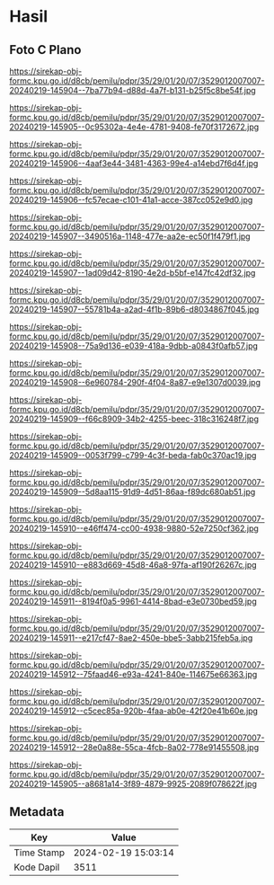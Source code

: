 # Hasil

## Foto C Plano

https://sirekap-obj-formc.kpu.go.id/d8cb/pemilu/pdpr/35/29/01/20/07/3529012007007-20240219-145904--7ba77b94-d88d-4a7f-b131-b25f5c8be54f.jpg

https://sirekap-obj-formc.kpu.go.id/d8cb/pemilu/pdpr/35/29/01/20/07/3529012007007-20240219-145905--0c95302a-4e4e-4781-9408-fe70f3172672.jpg

https://sirekap-obj-formc.kpu.go.id/d8cb/pemilu/pdpr/35/29/01/20/07/3529012007007-20240219-145906--4aaf3e44-3481-4363-99e4-a14ebd7f6d4f.jpg

https://sirekap-obj-formc.kpu.go.id/d8cb/pemilu/pdpr/35/29/01/20/07/3529012007007-20240219-145906--fc57ecae-c101-41a1-acce-387cc052e9d0.jpg

https://sirekap-obj-formc.kpu.go.id/d8cb/pemilu/pdpr/35/29/01/20/07/3529012007007-20240219-145907--3490516a-1148-477e-aa2e-ec50f1f479f1.jpg

https://sirekap-obj-formc.kpu.go.id/d8cb/pemilu/pdpr/35/29/01/20/07/3529012007007-20240219-145907--1ad09d42-8190-4e2d-b5bf-e147fc42df32.jpg

https://sirekap-obj-formc.kpu.go.id/d8cb/pemilu/pdpr/35/29/01/20/07/3529012007007-20240219-145907--55781b4a-a2ad-4f1b-89b6-d8034867f045.jpg

https://sirekap-obj-formc.kpu.go.id/d8cb/pemilu/pdpr/35/29/01/20/07/3529012007007-20240219-145908--75a9d136-e039-418a-9dbb-a0843f0afb57.jpg

https://sirekap-obj-formc.kpu.go.id/d8cb/pemilu/pdpr/35/29/01/20/07/3529012007007-20240219-145908--6e960784-290f-4f04-8a87-e9e1307d0039.jpg

https://sirekap-obj-formc.kpu.go.id/d8cb/pemilu/pdpr/35/29/01/20/07/3529012007007-20240219-145909--f66c8909-34b2-4255-beec-318c316248f7.jpg

https://sirekap-obj-formc.kpu.go.id/d8cb/pemilu/pdpr/35/29/01/20/07/3529012007007-20240219-145909--0053f799-c799-4c3f-beda-fab0c370ac19.jpg

https://sirekap-obj-formc.kpu.go.id/d8cb/pemilu/pdpr/35/29/01/20/07/3529012007007-20240219-145909--5d8aa115-91d9-4d51-86aa-f89dc680ab51.jpg

https://sirekap-obj-formc.kpu.go.id/d8cb/pemilu/pdpr/35/29/01/20/07/3529012007007-20240219-145910--e46ff474-cc00-4938-9880-52e7250cf362.jpg

https://sirekap-obj-formc.kpu.go.id/d8cb/pemilu/pdpr/35/29/01/20/07/3529012007007-20240219-145910--e883d669-45d8-46a8-97fa-af190f26267c.jpg

https://sirekap-obj-formc.kpu.go.id/d8cb/pemilu/pdpr/35/29/01/20/07/3529012007007-20240219-145911--8194f0a5-9961-4414-8bad-e3e0730bed59.jpg

https://sirekap-obj-formc.kpu.go.id/d8cb/pemilu/pdpr/35/29/01/20/07/3529012007007-20240219-145911--e217cf47-8ae2-450e-bbe5-3abb215feb5a.jpg

https://sirekap-obj-formc.kpu.go.id/d8cb/pemilu/pdpr/35/29/01/20/07/3529012007007-20240219-145912--75faad46-e93a-4241-840e-114675e66363.jpg

https://sirekap-obj-formc.kpu.go.id/d8cb/pemilu/pdpr/35/29/01/20/07/3529012007007-20240219-145912--c5cec85a-920b-4faa-ab0e-42f20e41b60e.jpg

https://sirekap-obj-formc.kpu.go.id/d8cb/pemilu/pdpr/35/29/01/20/07/3529012007007-20240219-145912--28e0a88e-55ca-4fcb-8a02-778e91455508.jpg

https://sirekap-obj-formc.kpu.go.id/d8cb/pemilu/pdpr/35/29/01/20/07/3529012007007-20240219-145905--a8681a14-3f89-4879-9925-2089f078622f.jpg


## Metadata

| Key        | Value               |
| ---------- | ------------------- |
| Time Stamp | 2024-02-19 15:03:14 |
| Kode Dapil | 3511                |



